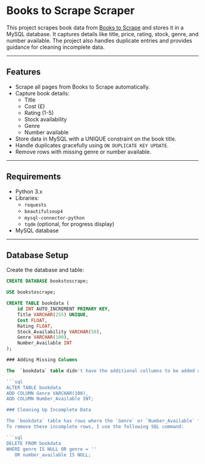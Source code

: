 # Books to Scrape Scraper

This project scrapes book data from [Books to Scrape](https://books.toscrape.com) and stores it in a MySQL database. It captures details like title, price, rating, stock, genre, and number available. The project also handles duplicate entries and provides guidance for cleaning incomplete data.

---

## Features

- Scrape all pages from Books to Scrape automatically.
- Capture book details:
  - Title
  - Cost (£)
  - Rating (1-5)
  - Stock availability
  - Genre
  - Number available
- Store data in MySQL with a UNIQUE constraint on the book title.
- Handle duplicates gracefully using `ON DUPLICATE KEY UPDATE`.
- Remove rows with missing genre or number available.

---

## Requirements

- Python 3.x
- Libraries:
  - `requests`
  - `beautifulsoup4`
  - `mysql-connector-python`
  - `tqdm` (optional, for progress display)
- MySQL database

---

## Database Setup

Create the database and table:

```sql
CREATE DATABASE bookstoscrape;

USE bookstoscrape;

CREATE TABLE bookdata (
    id INT AUTO_INCREMENT PRIMARY KEY,
    Title VARCHAR(255) UNIQUE,
    Cost FLOAT,
    Rating FLOAT,
    Stock_Availability VARCHAR(50),
    Genre VARCHAR(100),
    Number_Available INT
);

### Adding Missing Columns

The  `bookdata` table didn't have the additional collumns to be added already for `Genre` or `Number_Available` so I add them using the `ALTER TABLE` statement:

```sql
ALTER TABLE bookdata
ADD COLUMN Genre VARCHAR(100),
ADD COLUMN Number_Available INT;

### Cleaning Up Incomplete Data

The `bookdata` table has rows where the `Genre` or `Number_Available` fields are empty or missing.  
To remove these incomplete rows, I use the following SQL command:

```sql
DELETE FROM bookdata
WHERE genre IS NULL OR genre = ''
   OR number_available IS NULL;
